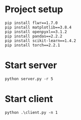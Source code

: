 # Project setup
```
pip install flwr==1.7.0
pip install matplotlib==3.8.4
pip install openpyxl==3.1.2
pip install pandas==2.2.2
pip install scikit-learn==1.4.2
pip install torch==2.2.1
```

# Start server
```
python server.py -r 5
```

# Start client
```
python .\client.py -n 1
```
